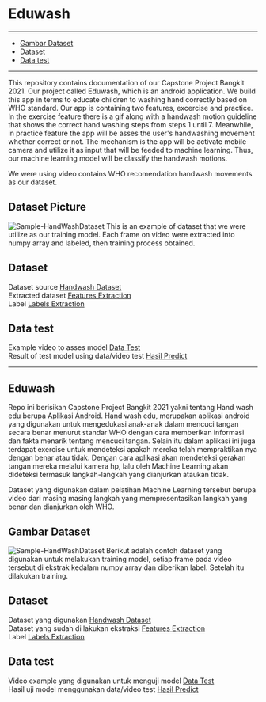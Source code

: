 # Eduwash
---
+ [Gambar Dataset](https://github.com/rahmipea/hand-wash-edu/blob/main/README.md#gambar-dataset) 
+ [Dataset](https://github.com/rahmipea/hand-wash-edu/blob/main/README.md#dataset)
+ [Data test](https://github.com/rahmipea/hand-wash-edu/blob/main/README.md#data-test)

---
This repository contains documentation of our Capstone Project Bangkit 2021. Our project called Eduwash, which is an android application. We build this app in terms to educate children to washing hand correctly based on WHO standard. Our app is containing two features, excercise and practice. In the exercise feature there is a gif along with a handwash motion guideline that shows the correct hand washing steps from steps 1 until 7. Meanwhile, in practice feature the app will be asses the user's handwashing movement whether correct or not. The mechanism is the app will be activate mobile camera and utilize it as input that will be feeded to machine learning. Thus, our machine learning model will be classify the handwash motions. 
 
We were using video contains WHO recomendation handwash movements as our dataset.  

## Dataset Picture
![Sample-HandWashDataset](https://user-images.githubusercontent.com/66559322/120105814-c03d0380-c184-11eb-8d80-eaf7f0074c04.png)
This is an example of dataset that we were utilize as our training model. Each frame on video were extracted into numpy array and labeled, then training process obtained.  

## Dataset
Dataset source [Handwash Dataset](https://www.kaggle.com/realtimear/hand-wash-dataset) <br>
Extracted dataset [Features Extraction](https://drive.google.com/file/d/1emgnWE6IROcyji5VjkMGgK7oh8l6w2cs/view?usp=sharing) <br>
Label [Labels Extraction](https://drive.google.com/file/d/1Oam4rmRaIoWIImoK4y6zfNB0sbbgWKBN/view?usp=sharing) <br>

## Data test
Example video to asses model [Data Test](https://drive.google.com/drive/folders/1IfogNspR7Iz3sOIP67Acst3D5PA7k_nz?usp=sharing) <br>
Result of test model using data/video test [Hasil Predict](https://drive.google.com/drive/folders/13BanwmlDZBBc9TsLwTT8jxaQ8hETZDXJ?usp=sharing)

---
## Eduwash

Repo ini berisikan Capstone Project Bangkit 2021 yakni tentang Hand wash edu berupa Aplikasi Android.
Hand wash edu, merupakan aplikasi android yang digunakan untuk mengedukasi anak-anak dalam mencuci tangan secara benar menurut standar WHO dengan cara memberikan informasi dan fakta menarik tentang mencuci tangan. Selain itu dalam aplikasi ini juga terdapat exercise untuk mendeteksi apakah mereka telah mempraktikan nya dengan benar atau tidak. Dengan cara aplikasi akan mendeteksi gerakan tangan mereka melalui kamera hp, lalu oleh Machine Learning akan dideteksi termasuk langkah-langkah yang dianjurkan ataukan tidak. 

Dataset yang digunakan dalam pelatihan Machine Learning tersebut berupa video dari masing masing langkah yang mempresentasikan langkah yang benar dan dianjurkan oleh WHO.

## Gambar Dataset
![Sample-HandWashDataset](https://user-images.githubusercontent.com/66559322/120105814-c03d0380-c184-11eb-8d80-eaf7f0074c04.png)
Berikut adalah contoh dataset yang digunakan untuk melakukan training model, setiap frame pada video tersebut di ekstrak kedalam numpy array dan diberikan label. Setelah itu dilakukan training. 

## Dataset
Dataset yang digunakan [Handwash Dataset](https://www.kaggle.com/realtimear/hand-wash-dataset) <br>
Dataset yang sudah di lakukan ekstraksi [Features Extraction](https://drive.google.com/file/d/1emgnWE6IROcyji5VjkMGgK7oh8l6w2cs/view?usp=sharing) <br>
Label [Labels Extraction](https://drive.google.com/file/d/1Oam4rmRaIoWIImoK4y6zfNB0sbbgWKBN/view?usp=sharing) <br>

## Data test
Video example yang digunakan untuk menguji model [Data Test](https://drive.google.com/drive/folders/1IfogNspR7Iz3sOIP67Acst3D5PA7k_nz?usp=sharing) <br>
Hasil uji model menggunakan data/video test [Hasil Predict](https://drive.google.com/drive/folders/13BanwmlDZBBc9TsLwTT8jxaQ8hETZDXJ?usp=sharing)
